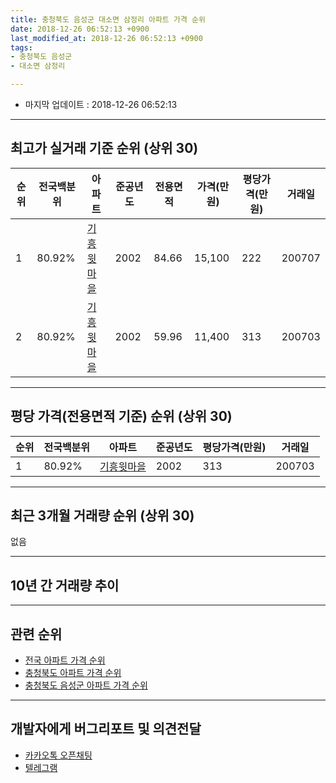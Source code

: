 ```yaml
---
title: 충청북도 음성군 대소면 삼정리 아파트 가격 순위
date: 2018-12-26 06:52:13 +0900
last_modified_at: 2018-12-26 06:52:13 +0900
tags:
- 충청북도 음성군
- 대소면 삼정리

---
```


* 마지막 업데이트 : 2018-12-26 06:52:13

---

## 최고가 실거래 기준 순위 (상위 30)


|순위|전국백분위|아파트|준공년도|전용면적|가격(만원)|평당가격(만원)|거래일|
|---|---|---|---|---|---|---|---|
|1|80.92%|[기흥윗마을](https://search.naver.com/search.naver?query=%EC%B6%A9%EC%B2%AD%EB%B6%81%EB%8F%84+%EC%9D%8C%EC%84%B1%EA%B5%B0+%EB%8C%80%EC%86%8C%EB%A9%B4+%EC%82%BC%EC%A0%95%EB%A6%AC+%EA%B8%B0%ED%9D%A5%EC%9C%97%EB%A7%88%EC%9D%84)|2002|84.66|15,100|222|200707|
|2|80.92%|[기흥윗마을](https://search.naver.com/search.naver?query=%EC%B6%A9%EC%B2%AD%EB%B6%81%EB%8F%84+%EC%9D%8C%EC%84%B1%EA%B5%B0+%EB%8C%80%EC%86%8C%EB%A9%B4+%EC%82%BC%EC%A0%95%EB%A6%AC+%EA%B8%B0%ED%9D%A5%EC%9C%97%EB%A7%88%EC%9D%84)|2002|59.96|11,400|313|200703|


---

## 평당 가격(전용면적 기준) 순위 (상위 30)


|순위|전국백분위|아파트|준공년도|평당가격(만원)|거래일|
|---|---|---|---|---|---|
|1|80.92%|[기흥윗마을](https://search.naver.com/search.naver?query=%EC%B6%A9%EC%B2%AD%EB%B6%81%EB%8F%84+%EC%9D%8C%EC%84%B1%EA%B5%B0+%EB%8C%80%EC%86%8C%EB%A9%B4+%EC%82%BC%EC%A0%95%EB%A6%AC+%EA%B8%B0%ED%9D%A5%EC%9C%97%EB%A7%88%EC%9D%84)|2002|313|200703|


---

## 최근 3개월 거래량 순위 (상위 30)

없음

---

## 10년 간 거래량 추이


<div style="width:100%;">
    <canvas id="deal_progress" height="250"></canvas>
</div>

<script>
new Chart(document.getElementById("deal_progress"), {
    type: 'line',
    data: {
        labels: ['200812','200901','200902','200903','200904','200905','200906','200907','200908','200909','200910','200911','200912','201001','201002','201003','201004','201005','201006','201007','201008','201009','201010','201011','201012','201101','201102','201103','201104','201105','201106','201107','201108','201109','201110','201111','201112','201201','201202','201203','201204','201205','201206','201207','201208','201209','201210','201211','201212','201301','201302','201303','201304','201305','201306','201307','201308','201309','201310','201311','201312','201401','201402','201403','201404','201405','201406','201407','201408','201409','201410','201411','201412','201501','201502','201503','201504','201505','201506','201507','201508','201509','201510','201511','201512','201601','201602','201603','201604','201605','201606','201607','201608','201609','201610','201611','201612','201701','201702','201703','201704','201705','201706','201707','201708','201709','201710','201711','201712','201801','201802','201803','201804','201805','201806','201807','201808','201809','201810','201811','201812'],
        datasets: [{
            label: '실거래 수',
            pointRadius: 1,
            data: [0, 2, 0, 4, 1, 2, 1, 2, 0, 2, 0, 1, 3, 2, 0, 4, 2, 1, 2, 1, 1, 3, 1, 1, 2, 1, 0, 4, 2, 2, 1, 1, 0, 2, 1, 1, 1, 1, 1, 3, 0, 5, 0, 0, 0, 2, 1, 3, 3, 0, 0, 1, 3, 3, 3, 3, 1, 0, 3, 1, 1, 1, 0, 0, 3, 1, 3, 1, 2, 0, 1, 2, 0, 0, 3, 1, 1, 0, 0, 0, 0, 1, 1, 2, 3, 0, 0, 1, 0, 2, 1, 1, 1, 0, 2, 1, 0, 0, 1, 2, 2, 0, 0, 6, 0, 1, 0, 0, 1, 0, 0, 1, 1, 1, 0, 0, 1, 0, 0, 0, 0],
            borderColor: "rgba(255, 201, 14, 1)",
            backgroundColor: "rgba(255, 201, 14, 0.5)",
            fill: true,
        }]
    },
    options: {
        responsive: true,
        title: {
            display: true,
            text: '10년간 거래량 추이'
        },
        tooltips: {
            mode: 'index',
            intersect: false,
        },
        hover: {
            mode: 'nearest',
            intersect: true
        },
        scales: {
            xAxes: [{
                display: true,
                scaleLabel: {
                    display: true,
                    labelString: '년/월'
                }
            }],
            yAxes: [{
                display: true,
                ticks: {
                    suggestedMin: 0,
                },
                scaleLabel: {
                    display: true,
                    labelString: '실거래 수'
                }
            }]
        }
    }
});

</script>


---

## 관련 순위

- [전국 아파트 가격 순위](https://inasie.github.io/apt-ranking/전국)
- [충청북도 아파트 가격 순위](https://inasie.github.io/apt-ranking/충청북도)
- [충청북도 음성군 아파트 가격 순위](https://inasie.github.io/apt-ranking/충청북도-음성군)


---

## 개발자에게 버그리포트 및 의견전달

- [카카오톡 오픈채팅](https://open.kakao.com/o/gLJUAP4)
- [텔레그램](https://t.me/inasie)

